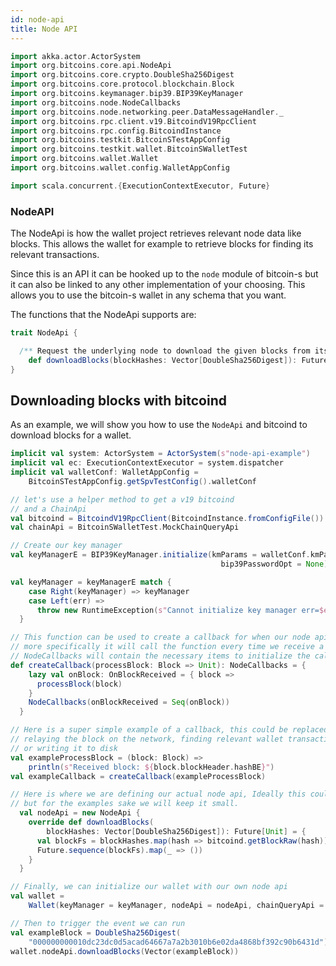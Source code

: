 ```yaml
---
id: node-api
title: Node API
---
```


```scala mdoc:invisible
import akka.actor.ActorSystem
import org.bitcoins.core.api.NodeApi
import org.bitcoins.core.crypto.DoubleSha256Digest
import org.bitcoins.core.protocol.blockchain.Block
import org.bitcoins.keymanager.bip39.BIP39KeyManager
import org.bitcoins.node.NodeCallbacks
import org.bitcoins.node.networking.peer.DataMessageHandler._
import org.bitcoins.rpc.client.v19.BitcoindV19RpcClient
import org.bitcoins.rpc.config.BitcoindInstance
import org.bitcoins.testkit.BitcoinSTestAppConfig
import org.bitcoins.testkit.wallet.BitcoinSWalletTest
import org.bitcoins.wallet.Wallet
import org.bitcoins.wallet.config.WalletAppConfig

import scala.concurrent.{ExecutionContextExecutor, Future}
```

### NodeAPI

The NodeApi is how the wallet project retrieves relevant node data like blocks.
This allows the wallet for example to retrieve blocks for finding its relevant transactions.

Since this is an API it can be hooked up to the `node` module of bitcoin-s but it can also be linked to
any other implementation of your choosing. This allows you to use the bitcoin-s wallet in any schema that you
want.

The functions that the NodeApi supports are:

```scala mdoc:compile-only
trait NodeApi {

  /** Request the underlying node to download the given blocks from its peers and feed the blocks to [[org.bitcoins.node.NodeCallbacks]] */
    def downloadBlocks(blockHashes: Vector[DoubleSha256Digest]): Future[Unit]
}
```

## Downloading blocks with bitcoind

As an example, we will show you how to use the `NodeApi` and bitcoind to download blocks for a wallet.

```scala mdoc:compile-only
implicit val system: ActorSystem = ActorSystem(s"node-api-example")
implicit val ec: ExecutionContextExecutor = system.dispatcher
implicit val walletConf: WalletAppConfig =
    BitcoinSTestAppConfig.getSpvTestConfig().walletConf

// let's use a helper method to get a v19 bitcoind
// and a ChainApi
val bitcoind = BitcoindV19RpcClient(BitcoindInstance.fromConfigFile())
val chainApi = BitcoinSWalletTest.MockChainQueryApi

// Create our key manager
val keyManagerE = BIP39KeyManager.initialize(kmParams = walletConf.kmParams,
                                               bip39PasswordOpt = None)

val keyManager = keyManagerE match {
    case Right(keyManager) => keyManager
    case Left(err) =>
      throw new RuntimeException(s"Cannot initialize key manager err=$err")
  }

// This function can be used to create a callback for when our node api calls downloadBlocks,
// more specifically it will call the function every time we receive a block, the returned
// NodeCallbacks will contain the necessary items to initialize the callbacks
def createCallback(processBlock: Block => Unit): NodeCallbacks = {
    lazy val onBlock: OnBlockReceived = { block =>
      processBlock(block)
    }
    NodeCallbacks(onBlockReceived = Seq(onBlock))
  }

// Here is a super simple example of a callback, this could be replaced with anything, from
// relaying the block on the network, finding relevant wallet transactions, verifying the block,
// or writing it to disk
val exampleProcessBlock = (block: Block) =>
    println(s"Received block: ${block.blockHeader.hashBE}")
val exampleCallback = createCallback(exampleProcessBlock)

// Here is where we are defining our actual node api, Ideally this could be it's own class
// but for the examples sake we will keep it small.
  val nodeApi = new NodeApi {
    override def downloadBlocks(
        blockHashes: Vector[DoubleSha256Digest]): Future[Unit] = {
      val blockFs = blockHashes.map(hash => bitcoind.getBlockRaw(hash))
      Future.sequence(blockFs).map(_ => ())
    }
  }

// Finally, we can initialize our wallet with our own node api
val wallet =
    Wallet(keyManager = keyManager, nodeApi = nodeApi, chainQueryApi = chainApi)

// Then to trigger the event we can run
val exampleBlock = DoubleSha256Digest(
    "000000000010dc23dc0d5acad64667a7a2b3010b6e02da4868bf392c90b6431d")
wallet.nodeApi.downloadBlocks(Vector(exampleBlock))

```
